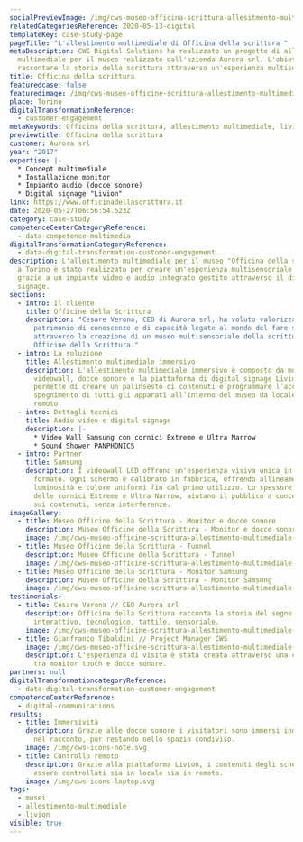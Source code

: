 ```yaml
---
socialPreviewImage: /img/cws-museo-officina-scrittura-allesitmento-multimediale-1200x628.jpg
relatedCategoriesReference: 2020-05-13-digital
templateKey: case-study-page
pageTitle: "L'allestimento multimediale di Officina della scrittura "
metaDescription: CWS Digital Solutions ha realizzato un progetto di allestimento
  multimediale per il museo realizzato dall'azienda Aurora srl. L'obiettivo è
  raccontare la storia della scrittura attraverso un'esperienza multisensoriale.
title: Officina della scrittura
featuredcase: false
featuredimage: /img/cws-museo-officine-scrittura-allestimento-multimediale-1550x650.jpeg
place: Torino
digitalTransformationReference:
  - customer-engagement
metaKeywords: Officina della scrittura, allestimento multimediale, livion
previewtitle: Officina della scrittura
customer: Aurora srl
year: "2017"
expertise: |-
  * Concept multimediale
  * Installazione monitor
  * Impianto audio (docce sonore)
  * Digital signage "Livion"
link: https://www.officinadellascrittura.it
date: 2020-05-27T06:56:54.523Z
category: case-study
competenceCenterCategoryReference:
  - data-competence-multimedia
digitalTransformationCategoryReference:
  - data-digital-transformation-customer-engagement
description: L'allestimento multimediale per il museo "Officina della scrittura"
  a Torino è stato realizzato per creare un'esperienza multisensoriale immersiva
  grazie a un impianto video e audio integrato gestito attraverso il digital
  signage.
sections:
  - intro: Il cliente
    title: Officine della Scrittura
    description: "Cesare Verona, CEO di Aurora srl, ha voluto valorizzare il
      patrimonio di conoscenze e di capacità legate al mondo del fare segno
      attraverso la creazione di un museo multisensoriale della scrittura:
      Officine della Scrittura."
  - intro: La soluzione
    title: Allestimento multimediale immersivo
    description: L'allestimento multimediale immersivo è composto da monitor touch,
      videowall, docce sonore e la piattaforma di digital signage Livion che
      permette di creare un palinsesto di contenuti e programmare l’accensione e
      spegnimento di tutti gli apparati all’interno del museo da locale o
      remoto.
  - intro: Dettagli tecnici
    title: Audio video e digital signage
    description: |-
      * Video Wall Samsung con cornici Extreme e Ultra Narrow
      * Sound Shower PANPHONICS
  - intro: Partner
    title: Samsung
    description: I videowall LCD offrono un'esperienza visiva unica in grande
      formato. Ogni schermo è calibrato in fabbrica, offrendo allineamento,
      luminosità e colore uniformi fin dal primo utilizzo. Lo spessore ridotto
      delle cornici Extreme e Ultra Narrow, aiutano il pubblico a concentrarsi
      sui contenuti, senza interferenze.
imageGallery:
  - title: Museo Officine della Scrittura - Monitor e docce sonore
    description: Museo Officine della Scrittura - Monitor e docce sonore
    image: /img/cws-museo-officine-scrittura-allestimento-multimediale-monitor-docce-sonore-1440x768.jpg
  - title: Museo Officine della Scrittura - Tunnel
    description: Museo Officine della Scrittura - Tunnel
    image: /img/cws-museo-officine-scrittura-allestimento-multimediale-1440x768.jpg
  - title: Museo Officine della Scrittura - Monitor Samsung
    description: Museo Officine della Scrittura - Monitor Samsung
    image: /img/cws-museo-officine-scrittura-allestimento-multimediale-schermo-samsung-1440x768.jpg
testimonials:
  - title: Cesare Verona // CEO Aurora srl
    description: Officina della Scrittura racconta la storia del segno in un museo
      interattivo, tecnologico, tattile, sensoriale.
    image: /img/cws-museo-officine-scrittura-allestimento-multimediale-cesare-verona-768x768.jpg
  - title: Gianfranco Tibaldini // Project Manager CWS
    image: /img/cws-museo-officine-scrittura-allestimento-multimediale-gianfranco-tibaldini-768x768.jpg
    description: L'esperienza di visita è stata creata attraverso una combinazione
      tra monitor touch e docce sonore.
partners: null
digitalTransformationcategoryReference:
  - data-digital-transformation-customer-engagement
competenceCenterReference:
  - digital-communications
results:
  - title: Immersività
    description: Grazie alle docce sonore i visitatori sono immersi individualmente
      nel racconto, pur restando nello spazio condiviso.
    image: /img/cws-icons-note.svg
  - title: Controllo remoto
    description: Grazie alla piattaforma Livion, i contenuti degli schermi possono
      essere controllati sia in locale sia in remoto.
    image: /img/cws-icons-laptop.svg
tags:
  - musei
  - allestimento-multimediale
  - livion
visible: true
---
```

